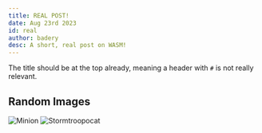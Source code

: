 ```yaml
---
title: REAL POST!
date: Aug 23rd 2023
id: real
author: badery
desc: A short, real post on WASM!
---
```


The title should be at the top already, meaning a header with `#` is not really relevant.

## Random Images

![Minion](https://octodex.github.com/images/minion.png)
![Stormtroopocat](https://octodex.github.com/images/stormtroopocat.jpg "The Stormtroopocat")
